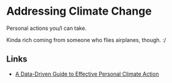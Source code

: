 # Addressing Climate Change

Personal actions you/I can take.

Kinda rich coming from someone who flies airplanes, though. :/

## Links

- [A Data-Driven Guide to Effective Personal Climate Action](https://erikareinhardt.com/personal-climate-action)
